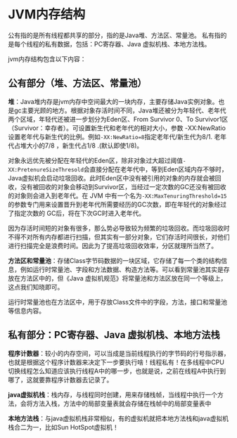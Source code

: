 
# JVM内存结构



公有指的是所有线程都共享的部分，指的是Java堆、方法区、常量池。
私有指的是每个线程的私有数据，包括：PC寄存器、Java 虚拟机栈、本地方法栈。

jvm内存结构包含以下内容：

## 公有部分（堆、方法区、常量池）

**堆**：Java堆内存是jvm内存中空间最大的一块内存，主要存储Java实例对象。也是gc主要光顾的地方。根据对象存活时间不同，Java堆还被分为年轻代、老年代两个区域，年轻代还被进一步划分为Eden区、From Survivor 0、To Survivor1区（Survivor：幸存者）。可设置新生代和老年代的相对大小，参数 -XX:NewRatio 设置老年代与新生代的比例。例如`-XX:NewRatio=8`指定老年代/新生代为8/1. 老年代占堆大小的7/8 ，新生代占1/8 .(默认即使1/8)。

对象永远优先被分配在年轻代的Eden区，除非对象过大超过阈值`-XX:PretenureSizeThresold`会直接分配在老年代中，等到Eden区域内存不够时，Java虚拟机会启动垃圾回收。此时Eden区中没有被引用的对象的内存就会被回收，没有被回收的对象会移动到Survivor区，当经过一定次数的GC还没有被回收的对象则会进入到老年代。在 JVM 中有一个名为`-XX:MaxTenuringThreshold=15`的参数专门用来设置晋升到老年代所需要经历的GC次数，即在年轻代的对象经过了指定次数的 GC后，将在下次GC时进入老年代。

因为存活时间短的对象有很多，那么势必导致较为频繁的垃圾回收。而垃圾回收时不得不对所有内存都进行扫描，但其实有一部分对象，它们存活时间很长，对他们进行扫描完全是浪费时间。因此为了提高垃圾回收效率，分区就理所当然了。

**方法区和常量池**：存储Class字节码数据的一块区域，它存储了每一个类的结构信息，例如运行时常量池、字段和方法数据、构造方法等。可以看到常量池其实是存放在方法区中的，但《Java 虚拟机规范》将常量池和方法区放在同一个等级上，这点我们知晓即可。

运行时常量池也在方法区中，用于存放Class文件中的字段，方法，接口和常量池等信息内容。

## 私有部分：PC寄存器、Java 虚拟机栈、本地方法栈

**程序计数器**：较小的内存空间，可以当成是当前线程执行的字节码的行号指示器，也就是根据这个程序计数器来决定下一步要执行啥！线程私有！在多线程中CPU切换线程怎么知道应该执行线程A中的哪一步，也就是说，之前在线程A中执行到哪了，这就要靠程序计数器去记录了。

**java虚拟机栈**：栈内存，与线程同时创建，用来存储栈帧，当线程中执行一个方法，会将方法入栈，方法中的局部变量表就会存储在栈帧中的局部变量表中

**本地方法栈**：与java虚拟机栈非常相似，有的虚拟机就把本地方法栈和java虚拟机栈合二为一，比如Sun HotSpot虚拟机！

